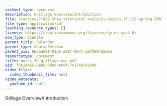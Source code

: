 ```yaml
---
content_type: resource
description: Grillage Overview/Introduction
file: /courses/2-082-ship-structural-analysis-design-13-122-spring-2003/f8e14c655abc6dede69f79174d291800_notes_39_grillage_ove.pdf
file_type: application/pdf
learning_resource_types: []
license: https://creativecommons.org/licenses/by-nc-sa/4.0/
ocw_type: OCWFile
parent_title: Calendar
parent_type: CourseSection
parent_uid: 66cade9f-8156-2287-0b4f-1efb004a50ea
resourcetype: Document
title: notes_39_grillage_ove.pdf
uid: f8e14c65-5abc-6ded-e69f-79174d291800
video_files:
  video_thumbnail_file: null
video_metadata:
  youtube_id: null
---
```

Grillage Overview/Introduction